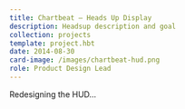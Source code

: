 ```yaml
---
title: Chartbeat – Heads Up Display
description: Headsup description and goal
collection: projects
template: project.hbt
date: 2014-08-30
card-image: /images/chartbeat-hud.png
role: Product Design Lead
---
```

Redesigning the HUD...
